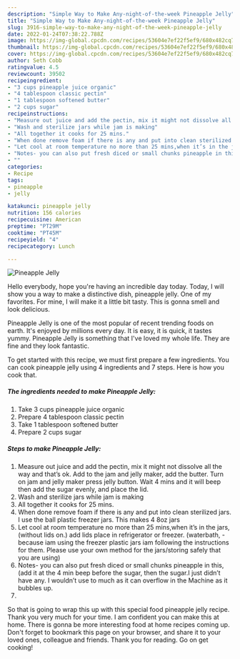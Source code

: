 ```yaml
---
description: "Simple Way to Make Any-night-of-the-week Pineapple Jelly"
title: "Simple Way to Make Any-night-of-the-week Pineapple Jelly"
slug: 3916-simple-way-to-make-any-night-of-the-week-pineapple-jelly
date: 2022-01-24T07:38:22.788Z
image: https://img-global.cpcdn.com/recipes/53604e7ef22f5ef9/680x482cq70/pineapple-jelly-recipe-main-photo.jpg
thumbnail: https://img-global.cpcdn.com/recipes/53604e7ef22f5ef9/680x482cq70/pineapple-jelly-recipe-main-photo.jpg
cover: https://img-global.cpcdn.com/recipes/53604e7ef22f5ef9/680x482cq70/pineapple-jelly-recipe-main-photo.jpg
author: Seth Cobb
ratingvalue: 4.5
reviewcount: 39502
recipeingredient:
- "3 cups pineapple juice organic"
- "4 tablespoon classic pectin"
- "1 tablespoon softened butter"
- "2 cups sugar"
recipeinstructions:
- "Measure out juice and add the pectin, mix it might not dissolve all the way and that’s ok. Add to the jam and jelly maker, add the butter. Turn on jam and jelly maker press jelly button. Wait 4 mins and it will beep then add the sugar evenly, and place the lid."
- "Wash and sterilize jars while jam is making"
- "All together it cooks for 25 mins."
- "When done remove foam if there is any and put into clean sterilized jars. I use the ball plastic freezer jars. This makes 4 8oz jars"
- "Let cool at room temperature no more than 25 mins,when it’s in the jars, (without lids on.) add lids place in refrigerator or freezer. (waterbath, -because iam using the freezer plastic jars iam following the instructions for them. Please use your own method for the jars/storing safely that you are using)"
- "Notes- you can also put fresh diced or small chunks pineapple in this, (add it at the 4 min beep before the sugar, then the sugar.I just didn’t have any. I wouldn’t use to much as it can overflow in the Machine as it bubbles up."
- ""
categories:
- Recipe
tags:
- pineapple
- jelly

katakunci: pineapple jelly 
nutrition: 156 calories
recipecuisine: American
preptime: "PT29M"
cooktime: "PT45M"
recipeyield: "4"
recipecategory: Lunch

---
```



![Pineapple Jelly](https://img-global.cpcdn.com/recipes/53604e7ef22f5ef9/680x482cq70/pineapple-jelly-recipe-main-photo.jpg)

Hello everybody, hope you're having an incredible day today. Today, I will show you a way to make a distinctive dish, pineapple jelly. One of my favorites. For mine, I will make it a little bit tasty. This is gonna smell and look delicious.

Pineapple Jelly is one of the most popular of recent trending foods on earth. It's enjoyed by millions every day. It is easy, it is quick, it tastes yummy. Pineapple Jelly is something that I've loved my whole life. They are fine and they look fantastic.




To get started with this recipe, we must first prepare a few ingredients. You can cook pineapple jelly using 4 ingredients and 7 steps. Here is how you cook that.

<!--inarticleads1-->

##### The ingredients needed to make Pineapple Jelly:

1. Take 3 cups pineapple juice organic
1. Prepare 4 tablespoon classic pectin
1. Take 1 tablespoon softened butter
1. Prepare 2 cups sugar




<!--inarticleads2-->

##### Steps to make Pineapple Jelly:

1. Measure out juice and add the pectin, mix it might not dissolve all the way and that’s ok. Add to the jam and jelly maker, add the butter. Turn on jam and jelly maker press jelly button. Wait 4 mins and it will beep then add the sugar evenly, and place the lid.
1. Wash and sterilize jars while jam is making
1. All together it cooks for 25 mins.
1. When done remove foam if there is any and put into clean sterilized jars. I use the ball plastic freezer jars. This makes 4 8oz jars
1. Let cool at room temperature no more than 25 mins,when it’s in the jars, (without lids on.) add lids place in refrigerator or freezer. (waterbath, -because iam using the freezer plastic jars iam following the instructions for them. Please use your own method for the jars/storing safely that you are using)
1. Notes- you can also put fresh diced or small chunks pineapple in this, (add it at the 4 min beep before the sugar, then the sugar.I just didn’t have any. I wouldn’t use to much as it can overflow in the Machine as it bubbles up.
1. 




So that is going to wrap this up with this special food pineapple jelly recipe. Thank you very much for your time. I am confident you can make this at home. There is gonna be more interesting food at home recipes coming up. Don't forget to bookmark this page on your browser, and share it to your loved ones, colleague and friends. Thank you for reading. Go on get cooking!

